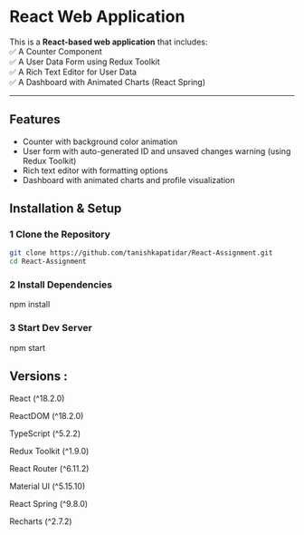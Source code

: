#  React Web Application  

This is a **React-based web application** that includes:  
✅ A Counter Component  
✅ A User Data Form using Redux Toolkit  
✅ A Rich Text Editor for User Data  
✅ A Dashboard with Animated Charts (React Spring)  

---

## Features  
- Counter with background color animation  
- User form with auto-generated ID and unsaved changes warning (using Redux Toolkit)  
- Rich text editor with formatting options  
- Dashboard with animated charts and profile visualization  


## Installation & Setup  

### 1️ Clone the Repository  
```sh
git clone https://github.com/tanishkapatidar/React-Assignment.git
cd React-Assignment 
```
### 2 Install Dependencies
  npm install
### 3 Start Dev Server
  npm start


## Versions :

  React (^18.2.0)
  
  ReactDOM (^18.2.0)
  
  TypeScript (^5.2.2)
  
  Redux Toolkit (^1.9.0)
  
  React Router (^6.11.2)
  
  Material UI (^5.15.10)
  
  React Spring (^9.8.0)
  
  Recharts (^2.7.2)
